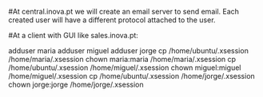 #At central.inova.pt we will create an email server to send email. Each created user will have a different protocol attached to the user.

#At a client with GUI like sales.inova.pt:

adduser maria
adduser miguel
 adduser jorge
 cp /home/ubuntu/.xsession /home/maria/.xsession
 chown maria:maria /home/maria/.xsession
 cp /home/ubuntu/.xsession /home/miguel/.xsession
 chown miguel:miguel /home/miguel/.xsession
 cp /home/ubuntu/.xsession /home/jorge/.xsession
 chown jorge:jorge /home/jorge/.xsession
